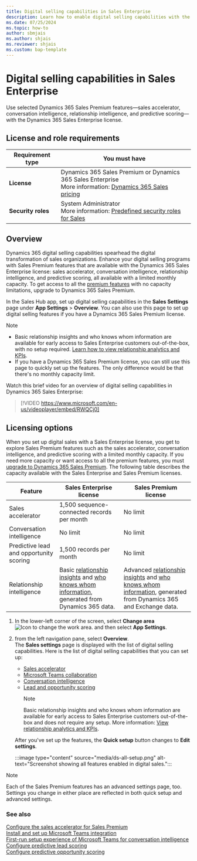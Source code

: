 ```yaml
---
title: Digital selling capabilities in Sales Enterprise
description: Learn how to enable digital selling capabilities with the Dynamics 365 Sales Enterprise license.
ms.date: 07/25/2024
ms.topic: how-to
author: sbmjais
ms.author: shjais
ms.reviewer: shjais 
ms.custom: bap-template
---
```


# Digital selling capabilities in Sales Enterprise

Use selected Dynamics 365 Sales Premium features&mdash;sales accelerator, conversation intelligence, relationship intelligence, and predictive scoring&mdash;with the Dynamics 365 Sales Enterprise license.

## License and role requirements

| Requirement type | You must have |
|-----------------------|---------|
| **License** | Dynamics 365 Sales Premium or Dynamics 365 Sales Enterprise<br>More information: [Dynamics 365 Sales pricing](https://dynamics.microsoft.com/sales/pricing/) |
| **Security roles** | System Administrator<br>More information: [Predefined security roles for Sales](security-roles-for-sales.md) |

## Overview

Dynamics 365 digital selling capabilities spearhead the digital transformation of sales organizations. Enhance your digital selling programs with Sales Premium features that are available with the Dynamics 365 Sales Enterprise license: sales accelerator, conversation intelligence, relationship intelligence, and predictive scoring, all available with a limited monthly capacity. To get access to all the [premium features](overview.md#dynamics-365-sales-premium) with no capacity limitations, upgrade to Dynamics 365 Sales Premium.

In the Sales Hub app, set up digital selling capabilities in the **Sales Settings** page under **App Settings** > **Overview**. You can also use this page to set up digital selling features if you have a Dynamics 365 Sales Premium license.

> [!NOTE]
>- Basic relationship insights and who knows whom information are available for early access to Sales Enterprise customers out-of-the-box, with no setup required. [Learn how to view relationship analytics and KPIs](relationship-analytics.md).
>- If you have a Dynamics 365 Sales Premium license, you can still use this page to quickly set up the features. The only difference would be that there's no monthly capacity limit. 

Watch this brief video for an overview of digital selling capabilities in Dynamics 365 Sales Enterprise:

> [!VIDEO https://www.microsoft.com/en-us/videoplayer/embed/RWQCj0]

## Licensing options

When you set up digital sales with a Sales Enterprise license, you get to explore Sales Premium features such as the sales accelerator, conversation intelligence, and predictive scoring with a limited monthly capacity. If you need more capacity or want access to all the premium features, you must [upgrade to Dynamics 365 Sales Premium](upgrade-sales-premium.md). The following table describes the capacity available with the Sales Enterprise and Sales Premium licenses.

| Feature | Sales Enterprise license | Sales Premium license |
|---------|---------|---------|
|Sales accelerator     | 1,500 sequence-connected records per month        |  No limit       |
|Conversation intelligence     |No limit   | No limit        |
|Predictive lead and opportunity scoring     | 1,500 records per month        | No limit        |
|Relationship intelligence | Basic [relationship insights](relationship-analytics-overview.md#basic-relationship-insights) and [who knows whom information](who-knows-whom.md#basic-who-knows-whom-information), generated from Dynamics 365 data.| Advanced [relationship insights](relationship-analytics-overview.md#enhanced-relationship-insights) and [who knows whom information](who-knows-whom.md#enhanced-who-knows-whom-information), generated from Dynamics 365 and Exchange data. | 

1. In the lower-left corner of the screen, select **Change area** ![Icon to change the work area.](media/change-area-icon.png "Icon to change the work area") and then select **App Settings**.  
1. from the left navigation pane, select **Overview**.  
    The **Sales settings** page is displayed with the list of digital selling capabilities. Here is the list of digital selling capabilities that you can set up:  
    - [Sales accelerator](digital-selling-sales-accelerator.md)
    - [Microsoft Teams collaboration](digital-selling-teams-collab.md)
    - [Conversation intelligence](digital-selling-microsoft-teams-calls.md)
    - [Lead and opportunity scoring](digital-selling-scoring.md)
        > [!NOTE]
        > Basic relationship insights and who knows whom information are available for early access to Sales Enterprise customers out-of-the-box and does not require any setup. More information: [View relationship analytics and KPIs](relationship-analytics.md).

    After you've set up the features, the **Quick setup** button changes to **Edit settings**.

    :::image type="content" source="media/ds-all-setup.png" alt-text="Screenshot showing all features enabled in digital sales.":::

> [!NOTE]
> Each of the Sales Premium features has an advanced settings page, too. Settings you change in either place are reflected in both quick setup and advanced settings.

### See also

[Configure the sales accelerator for Sales Premium](enable-configure-sales-accelerator.md)  
[Install and set up Microsoft Teams integration](../teams-integration/teams-install-app.md)  
[First-run setup experience of Microsoft Teams for conversation intelligence](fre-setup-ci-sales-app.md)  
[Configure predictive lead scoring](configure-predictive-lead-scoring.md)  
[Configure predictive opportunity scoring](configure-predictive-opportunity-scoring.md)
